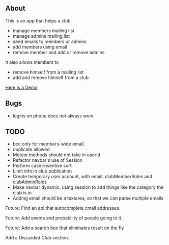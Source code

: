 ## About
This is an app that helps a club 

* manage members mailing list
* manage admins mailing list
* send emails to members or admins
* add members using email
* remove member and add or remove admins

It also allows members to

* remove himself from a mailing list
* add and remove himself from a club

[Here is a Demo](http://club.fest.on.meteor.com)


## Bugs

* logins on phone does not always work

## TODO

* bcc only for members-wide email.
* duplicate allowed
* Meteor.methods should not take in userId
* Refactor navbar's use of Session
* Perform case-insentive sort
* Limit info in club publication
* Create temporary user account, with email, clubMemberRoles and clubAdminRoles
* Make navbar dynamic, using session to add things like the category the club is in.
* Adding email should be a textarea, so that we can parse multiple emails

Future: Find an api that autocomplete cmail addresses.

Future: Add events and probability of people going to it.

Future: Add a search box that eliminates result on the fly

Add a Discarded Club section.


